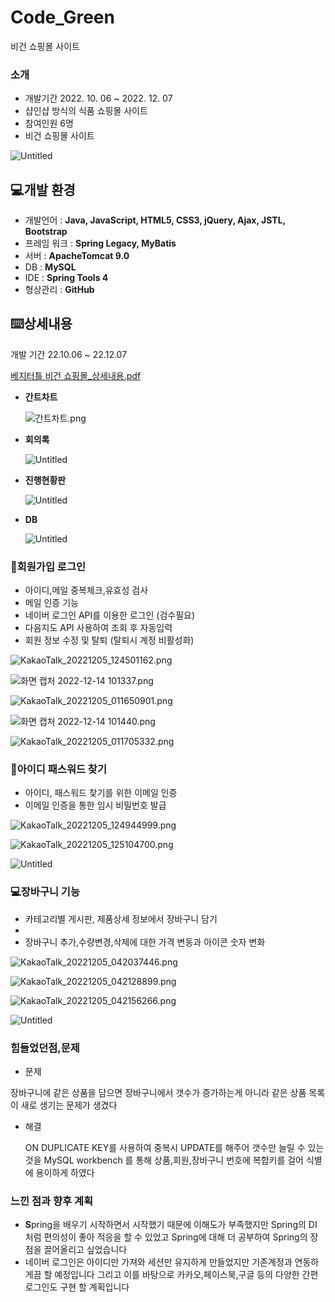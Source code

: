 # Code_Green
비건 쇼핑몰 사이트
### 소개

- 개발기간 2022. 10. 06 ~ 2022. 12. 07
- 샵인샵 방식의 식품 쇼핑몰 사이트
- 참여인원 6명
- 비건 쇼핑몰 사이트

![Untitled](https://s3-us-west-2.amazonaws.com/secure.notion-static.com/aad6263c-c55b-49e1-9a21-c1d275a57d34/Untitled.png)

## 💻개발 환경

- 개발언어 : **Java, JavaScript, HTML5, CSS3, jQuery, Ajax, JSTL, Bootstrap**
- 프레임 워크 : **Spring Legacy, MyBatis**
- 서버 : **ApacheTomcat 9.0**
- DB : **MySQL**
- IDE : **Spring Tools 4**
- 형상관리 : **GitHub**

## ⌨️상세내용

개발 기간 
    22.10.06 ~ 22.12.07

[베지터틀 비건 쇼핑몰_상세내용.pdf](https://s3-us-west-2.amazonaws.com/secure.notion-static.com/df8412b4-ae79-482c-835c-42ad813f968d/%EB%B2%A0%EC%A7%80%ED%84%B0%ED%8B%80_%EB%B9%84%EA%B1%B4_%EC%87%BC%ED%95%91%EB%AA%B0_%EC%83%81%EC%84%B8%EB%82%B4%EC%9A%A9.pdf)

- **간트차트**
    
    ![간트차트.png](https://s3-us-west-2.amazonaws.com/secure.notion-static.com/215c4727-f84a-46af-aa24-3bff952d87dc/%EA%B0%84%ED%8A%B8%EC%B0%A8%ED%8A%B8.png)
    
- **회의록**
    
    ![Untitled](https://s3-us-west-2.amazonaws.com/secure.notion-static.com/45ede060-0521-49fd-9ee9-5e69cf8b1f1a/Untitled.png)
    
- **진행현황판**
    
    ![Untitled](https://s3-us-west-2.amazonaws.com/secure.notion-static.com/c06ca4f8-7264-44ad-82a7-543daf47d932/Untitled.png)
    
- **DB**
    
    ![Untitled](https://s3-us-west-2.amazonaws.com/secure.notion-static.com/dec51c77-42ff-438e-8c16-ea814dbe47a6/Untitled.png)
    

### 💾**회원가입 로그인**

- 아이디,메일 중복체크,유효성 검사
- 메일 인증 기능
- 네이버 로그인 API를 이용한 로그인 (검수필요)
- 다음지도 API 사용하여 조회 후 자동입력
- 회원 정보 수정 및 탈퇴 (탈퇴시 계정 비활성화)

![KakaoTalk_20221205_124501162.png](https://s3-us-west-2.amazonaws.com/secure.notion-static.com/ec8bf5bd-0dd5-41e0-a367-9553e22f4e64/KakaoTalk_20221205_124501162.png)

![화면 캡처 2022-12-14 101337.png](https://s3-us-west-2.amazonaws.com/secure.notion-static.com/36485511-145f-445c-b261-ef9c14cefa1e/%ED%99%94%EB%A9%B4_%EC%BA%A1%EC%B2%98_2022-12-14_101337.png)

![KakaoTalk_20221205_011650901.png](https://s3-us-west-2.amazonaws.com/secure.notion-static.com/6ec06b3a-5176-400d-9eb0-8e4572cce935/KakaoTalk_20221205_011650901.png)

![화면 캡처 2022-12-14 101440.png](https://s3-us-west-2.amazonaws.com/secure.notion-static.com/304225d3-db4b-4ce1-a39d-70f076da827b/%ED%99%94%EB%A9%B4_%EC%BA%A1%EC%B2%98_2022-12-14_101440.png)

![KakaoTalk_20221205_011705332.png](https://s3-us-west-2.amazonaws.com/secure.notion-static.com/e16545c1-1fde-468e-bc0e-db0cbbc71756/KakaoTalk_20221205_011705332.png)

### 📝**아이디 패스워드 찾기**

- 아이디, 패스워드 찾기를 위한 이메일 인증
- 이메일 인증을 통한 임시 비밀번호 발급

![KakaoTalk_20221205_124944999.png](https://s3-us-west-2.amazonaws.com/secure.notion-static.com/f88f2a26-b724-4fa8-af46-1f4da5be6024/KakaoTalk_20221205_124944999.png)

![KakaoTalk_20221205_125104700.png](https://s3-us-west-2.amazonaws.com/secure.notion-static.com/c2c5c72c-fab1-45d2-ac8c-20294066a54d/KakaoTalk_20221205_125104700.png)

![Untitled](https://s3-us-west-2.amazonaws.com/secure.notion-static.com/c1ca697a-fe4f-440d-bb4f-262d6cec7404/Untitled.png)

### 💻장바구니 기능

- 카테고리별 게시판, 제품상세 정보에서 장바구니 담기
- 
- 장바구니 추가,수량변경,삭제에 대한 가격 변동과 아이콘 숫자 변화

![KakaoTalk_20221205_042037446.png](https://s3-us-west-2.amazonaws.com/secure.notion-static.com/0c7daf62-4b3d-4b42-b260-c710ccc8d8d6/KakaoTalk_20221205_042037446.png)

![KakaoTalk_20221205_042128899.png](https://s3-us-west-2.amazonaws.com/secure.notion-static.com/439f96b5-3a9c-4f34-848d-0885352e4465/KakaoTalk_20221205_042128899.png)

![KakaoTalk_20221205_042156266.png](https://s3-us-west-2.amazonaws.com/secure.notion-static.com/d5195275-4a5f-49fe-b1af-36aeb179508b/KakaoTalk_20221205_042156266.png)

![Untitled](https://s3-us-west-2.amazonaws.com/secure.notion-static.com/2e6b0f45-3048-4ab7-964c-06c98de81b47/Untitled.png)

### 힘들었던점,문제

- 문제

장바구니에 같은 상품을 담으면 장바구니에서 갯수가 증가하는게 아니라 같은 상품 목록이 새로 생기는 문제가 생겼다 

- 해결
    
    ON DUPLICATE KEY를 사용하여 중복시 UPDATE를 해주어 갯수만 늘릴 수 있는것을  MySQL workbench 를 통해 상품,회원,장바구니 번호에 복합키를 걸어 식별에 용이하게 하였다 
    

### 느낀 점과 향후 계획

- **S**pring을 배우기 시작하면서 시작했기 때문에 이해도가 부족했지만 Spring의 DI 처럼 편의성이 좋아 적응을 할 수 있었고 Spring에 대해 더 공부하여 Spring의 장점을 끌어올리고 싶었습니다
- 네이버 로그인은 아이디만 가져와 세션만 유지하게 만들었지만 기존계정과 연동하게끔 할 예정입니다 그리고 이를 바탕으로 카카오,페이스북,구글 등의 다양한 간편로그인도 구현 할 계획입니다
